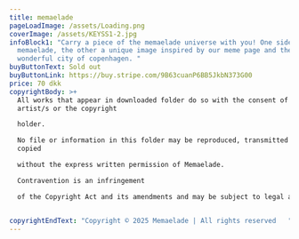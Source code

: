 ```yaml
---
title: memaelade
pageLoadImage: /assets/Loading.png
coverImage: /assets/KEYSS1-2.jpg
infoBlock1: "Carry a piece of the memaelade universe with you! One side shows
  memaelade, the other a unique image inspired by our meme page and the
  wonderful city of copenhagen. "
buyButtonText: Sold out
buyButtonLink: https://buy.stripe.com/9B63cuanP6BB5JkbN373G00
price: 70 dkk
copyrightBody: >+
  All works that appear in downloaded folder do so with the consent of the
  artist/s or the copyright 

  holder. 

  No file or information in this folder may be reproduced, transmitted or
  copied 

  without the express written permission of Memaelade. 

  Contravention is an infringement 

  of the Copyright Act and its amendments and may be subject to legal action.


copyrightEndText: "Copyright © 2025 Memaelade | All rights reserved   "
---
```

